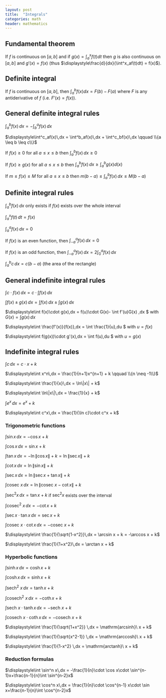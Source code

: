 ```yaml
---
layout: post
title:  "Integrals"
categories: math
header: mathematics
---
```


## Fundamental theorem

If $f$ is continuous on $[a,b]$ and if $g(x)=\int^x_af(t)dt$ then $g$ is also continuous on $[a,b]$ and $g'(x)=f(x)$ (thus $\displaystyle\frac{d}{dx}(\int^x_af(t)dt) = f(x)$).

## Definite integral

If $f$ is continuous on $[a,b]$, then $\int^b_af(x)dx = F(b) - F(a)$ where $F$ is any antiderivative of $f$ (i.e. $F'(x)=f(x)$).

## General definite integral rules

$\displaystyle\int^b_af(x)\,dx = -\int^a_bf(x)\,dx$ 

$\displaystyle\int^c_af(x)\,dx = \int^b_af(x)\,dx + \int^c_bf(x)\,dx \qquad \\{a \leq b \leq c\\}$

<!-- Ongelykheid/vergelyking reels -->

If $f(x) \geq 0$ for all $a \leq x \leq b$ then $\displaystyle\int^b_af(x)\,dx \geq 0$

If $f(x) \geq g(x)$ for all $a \leq x \leq b$ then $\displaystyle\int^b_af(x)\,dx \geq \int^b_ag(x)d(x)$

If $m \leq f(x) \leq M$ for all $a \leq x \leq b$ then $\displaystyle m(b-a) \leq \int^b_af(x)\,dx \leq M(b-a)$

## Definite integral rules

$\displaystyle\int^b_af(x)\,dx$ only exists if $f(x)$ exists over the whole interval

$\displaystyle\int^x_af(t)\,dt = f(x)$

$\displaystyle\int^a_af(x)\,dx = 0$

If $f(x)$ is an even function, then $\displaystyle\int^a_{-a}f(x)\,dx = 0$

If $f(x)$ is an odd function, then $\displaystyle\int^a_{-a}f(x)\,dx = 2\int^a_0f(x)\,dx$

$\displaystyle\int^b_ac\,dx = c(b-a)$ (the area of the rectangle)

## General indefinite integral rules

$\displaystyle\int c\cdot f(x)\,dx = c\cdot\int f(x)\,dx$

$\displaystyle\int f(x)\pm g(x)\,dx = \int f(x)\,dx \pm \int g(x) \,dx$

$\displaystyle\int f(x)\cdot g(x)\,dx = f(u)\cdot G(x)-  \int f'(u)G(x) \,dx $ with $\displaystyle G(x) = \int g(x)\,dx$

$\displaystyle\int \frac{f'(x)}{f(x)}\,dx = \int \frac{1}{u}\,du $ with $u = f(x)$

$\displaystyle\int f(g(x))\cdot g'(x)\,dx = \int f(u)\,du $ with $u = g(x)$

## Indefinite integral rules

$\displaystyle\int c\,dx = c\cdot x + k$

$\displaystyle\int x^n\,dx = \frac{1}{n+1}x^{n+1} + k \qquad \\{n \neq -1\\}$

$\displaystyle\int \frac{1}{x}\,dx = \ln\|x\| + k$

$\displaystyle\int \ln\|x\|\,dx = \frac{1}{x} + k$

$\displaystyle\int e^x\,dx = e^x + k$

$\displaystyle\int c^x\,dx = \frac{1}{\ln c}\cdot c^x + k$

### Trigonometric functions

$\displaystyle\int \sin x\,dx = -\cos x + k$

$\displaystyle\int \cos x\,dx = \sin x + k$

$\displaystyle\int \tan x\,dx = -\ln\|\cos x\| + k = \ln\|\sec x\| + k$

$\displaystyle\int \cot x\,dx = \ln\|\sin x\| + k$

$\displaystyle\int \sec x\,dx = \ln\|\sec x+\tan x\| + k$

$\displaystyle\int \mathrm{cosec}\ x\,dx = \ln\|\mathrm{cosec}\ x-\cot x\| + k$

$\displaystyle\int \sec^2 x\,dx = \tan x + k$ if $\sec^2x$ exists over the interval

$\displaystyle\int \mathrm{cosec}^2\ x\,dx = -\cot x + k$

$\displaystyle\int \sec x\cdot\tan x\,dx = \sec x + k$

$\displaystyle\int \mathrm{cosec}\ x\cdot\cot x\,dx = -\mathrm{cosec}\ x + k$

$\displaystyle\int \frac{1}{\sqrt{1-x^2}}\,dx = \arcsin x + k = -\arccos x + k$

$\displaystyle\int \frac{1}{1+x^2}\,dx = \arctan x + k$

### Hyperbolic functions

$\displaystyle\int \sinh x\,dx = \cosh x + k$

$\displaystyle\int \cosh x\,dx = \sinh x + k$

$\displaystyle\int \mathrm{sech}^2\ x\,dx = \tanh x + k$

$\displaystyle\int \mathrm{cosech}^2\ x\,dx = -\coth x + k$

$\displaystyle\int \mathrm{sech}\ x\cdot\tanh x\,dx = -\mathrm{sech}\ x + k$

$\displaystyle\int \mathrm{cosech}\ x\cdot\coth x\,dx = -\mathrm{cosech}\ x + k$

$\displaystyle\int \frac{1}{\sqrt{1+x^2}} \,dx = \mathrm{arcsinh}\ x + k$

$\displaystyle\int \frac{1}{\sqrt{x^2-1}} \,dx = \mathrm{arccosh}\ x + k$

$\displaystyle\int \frac{1}{1-x^2} \,dx = \mathrm{arctanh}\ x + k$

### Reduction formulas

$\displaystyle\int \sin^n x\,dx = -\frac{1}{n}\cdot \cos x\cdot \sin^{n-1}x+\frac{n-1}{n}\int \sin^{n-2}x$

$\displaystyle\int \cos^n x\,dx = \frac{1}{n}\cdot \cos^{n-1} x\cdot \sin x+\frac{n-1}{n}\int \cos^{n-2}x$
